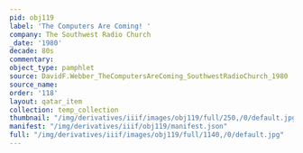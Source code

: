 ```yaml
---
pid: obj119
label: 'The Computers Are Coming! '
company: The Southwest Radio Church
_date: '1980'
decade: 80s
commentary:
object_type: pamphlet
source: DavidF.Webber_TheComputersAreComing_SouthwestRadioChurch_1980
source_name:
order: '118'
layout: qatar_item
collection: temp_collection
thumbnail: "/img/derivatives/iiif/images/obj119/full/250,/0/default.jpg"
manifest: "/img/derivatives/iiif/obj119/manifest.json"
full: "/img/derivatives/iiif/images/obj119/full/1140,/0/default.jpg"
---
```

